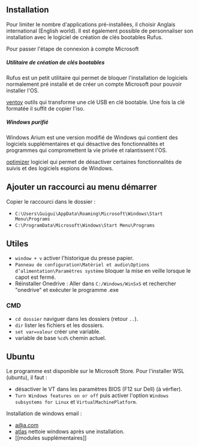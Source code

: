 ## Installation

Pour limiter le nombre d'applications pré-installées, il choisir Anglais international (English world). Il est également possible de personnaliser son installation avec le logiciel
de création de clés bootables Rufus.

Pour passer l'étape de connexion à compte Microsoft 
##### Utilitaire de création de clés bootables

Rufus est un petit utilitaire qui permet de bloquer l'installation de logiciels normalement pré installé et de créer un compte Microsoft pour pouvoir installer l'OS.

[ventoy](https://www.ventoy.net/en/index.html) outils qui transforme une clé USB en clé bootable. Une fois la clé formatée il suffit de copier l'iso.
##### Windows purifié

Windows Arium est une version modifié de Windows qui contient des logiciels supplémentaires et qui désactive des fonctionnalités et programmes qui compromettent la vie privée et ralantissent l'OS.

[optimizer](https://github.com/hellzerg/optimizer) logiciel qui permet de désactiver certaines fonctionnalités de suivis et des logiciels espions de Windows.
## Ajouter un raccourci au menu démarrer

Copier le raccourci dans le dossier :

* `C:\Users\Guigui\AppData\Roaming\Microsoft\Windows\Start Menu\Programs`
* `C:\ProgramData\Microsoft\Windows\Start Menu\Programs`
## Utiles

* `window + v` activer l'historique du presse papier.
* `Panneau de configuration\Matériel et audio\Options d’alimentation\Paramètres système` bloquer la mise en veille lorsque le capot est fermé.
* Réinstaller Onedrive : Aller dans `C:/Windows/WinSxS` et rechercher "onedrive" et exécuter le programme .exe
### CMD

* `cd dossier` naviguer dans les dossiers (retour `..`).
* `dir` lister les fichiers et les dossiers.
* `set var=valeur` créer une variable.
* variable de base `%cd%` chemin actuel.
## Ubuntu

Le programme est disponible sur le Microsoft Store.
Pour l'installer WSL (ubuntu), il faut :

- désactiver le VT dans les paramètres BIOS (F12 sur Dell) (à vérfier).
- `Turn Windows features on or off` puis activer l'option `Windows subsystems for Linux` et `VirtualMachinePlatform`.

Installation de windows 
email :
- a@a.com
- [atlas](https://docs.atlasos.net/getting-started/installation/) nettoie windows après une installation.
- [[modules supplémentaires]]
